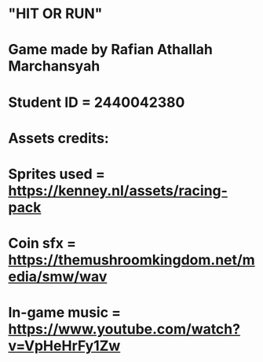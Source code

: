 # "HIT OR RUN"
# Game made by Rafian Athallah Marchansyah
# Student ID = 2440042380
#
# Assets credits:
# Sprites used = https://kenney.nl/assets/racing-pack
# Coin sfx = https://themushroomkingdom.net/media/smw/wav
# In-game music = https://www.youtube.com/watch?v=VpHeHrFy1Zw
